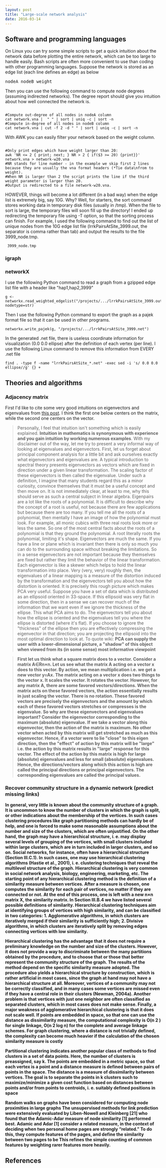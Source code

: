 ```yaml
---
layout: post
title: "Large-scale network analysis"
date: 2016-03-14
---
```

<h2>Software and programming languages</h2>
On Linux you can try some simple scripts to get a quick intuition about the network data before plotting the entire network, which can be too large to handle easily. Bash scripts are often more convenient to use than coding with other programming languages.
Suppose the network is stored as an edge list (each line defines an edge) as below
<pre>nodeA nodeB weight</pre>
Then you can use the following command to compute node degrees (assuming indirected networks). The degree report should give you intuition about how well connected the network is.
<pre><code>
#Compute out-degree of all nodes in nodeA column
cat network.vna |  " " | sort | uniq -c | sort -n
#Compute in-degree of all nodes in nodeB column
cat network.vna | cut -f 2 -d " " | sort | uniq -c | sort -n
</code></pre>
With AWK you can easily filter your network based on the weight column.
<pre><code>
#Only print edges which have weight larger than 20:
awk 'NR <= 2 { print; next; } NR > 2 { if($3 >= 20) {print}}' network.vna > network-w20.vna
#NR stands for line number - in the example we skip first 2 lines because they are usually the vna format headers (*Tie data\nfrom to weight).
#When NR is larger than 2 the script prints the line if the third weight parameter is larger than 20.
#Output is redirected to a file network-w20.vna.
</code></pre>
HOWEVER, things will become a lot different (in a bad way) when the edge list is extremely big, say 10G. Why? Well, for starters, the sort command stores working data in temporary disk files (usually in /tmp). When the file to sort is large, the temporary files will soon fill up the directory! I ended up redirecting the temporary file using -T option, so that the sorting process can finish. For example, I used the following command to find out the list of unique nodes from the 10G edge list file (lrrkPairsAtSite_3999.out, the separator is comma rather than tab) and output the results to the file 3999_node.tmp.
<pre><code><lrrkPairsAtSite_3999.out <lrrkPairsAtSite_3999.out awk -F',' '{ print $1; print $2; }' | sort -n -T /scratch/linly --buffer-size=500M | uniq > 3999_node.tmp</code></pre>
<h3>igraph</h3>

<h3>networkX</h3>
I use the following Python command to read a graph from a gzipped edge list file with a header like "hap1,hap2,3999"
<pre><code>g <- networkx.read_weighted_edgelist("/projects/.../lrrkPairsAtSite_3999.out.gz",comments='h',delimiter=",", nodetype=str)</code></pre>
Then I use the following Python command to export the graph as a pajek format file so that it can be used in other programs.
<pre><code>networkx.write_pajek(g, "/projects/.../lrrkPairsAtSite_3999.net")</code></pre>
In the generated .net file, there is useless coordinate information for visualization (0.0 0.0 ellipse) after the definition of each vertex (per line). I use the following Linux command to remove this information from EVERY .net file
<pre><code>find . -type f -name "lrrkPairsAtSite_*.net" -exec sed -i 's/ 0.0 0.0 ellipse//g' {} +</code></pre>

<h2>Theories and algorithms</h2>
<h3>Adjacency matrix</h3>
First I'd like to cite some very good intuitions on eigenvectors and eigenvalues from <a href="http://math.stackexchange.com/questions/243533/how-to-intuitively-understand-eigenvalue-and-eigenvector">this post</a>. I think the first one below centers on the matrix, while the second one centers on the vector.
<blockquote>Personally, I feel that intuition isn't something which is easily explained. <b>Intuition in mathematics is synonymous with experience and you gain intuition by working numerous examples</b>. With my disclaimer out of the way, let me try to present a very informal way of looking at eigenvalues and eigenvectors.
First, let us forget about principal component analysis for a little bit and ask ourselves exactly what eigenvectors and eigenvalues are. A typical introduction to spectral theory presents eigenvectors as vectors which are fixed in direction under a given linear transformation. The scaling factor of these eigenvectors is then called the eigenvalue. Under such a definition, I imagine that many students regard this as a minor curiosity, convince themselves that it must be a useful concept and then move on. It is not immediately clear, at least to me, why this should serve as such a central subject in linear algebra.
Eigenpairs are a lot like the roots of a polynomial. It is difficult to describe why the concept of a root is useful, not because there are few applications but because there are too many. If you tell me all the roots of a polynomial, then mentally I have an image of how the polynomial must look. For example, all monic cubics with three real roots look more or less the same. So one of the most central facts about the roots of a polynomial is that they ground the polynomial. A root literally roots the polynomial, limiting it's shape.
Eigenvectors are much the same. If you have a line or plane which is invariant then there is only so much you can do to the surrounding space without breaking the limitations. So in a sense eigenvectors are not important because they themselves are fixed but rather they limit the behavior of the linear transformation. Each eigenvector is like a skewer which helps to hold the linear transformation into place.
Very (very, very) roughly then, the eigenvalues of a linear mapping is a measure of the distortion induced by the transformation and the eigenvectors tell you about how the distortion is oriented. It is precisely this rough picture which makes PCA very useful.
Suppose you have a set of data which is distributed as an ellipsoid oriented in 33-space. If this ellipsoid was very flat in some direction, then in a sense we can recover much of the information that we want even if we ignore the thickness of the ellipse. This what PCA aims to do. The eigenvectors tell you about how the ellipse is oriented and the eigenvalues tell you where the ellipse is distorted (where it's flat). If you choose to ignore the "thickness" of the ellipse then you are effectively compressing the eigenvector in that direction; you are projecting the ellipsoid into the most optimal direction to look at. To quote wiki:
<b>PCA can supply the user with a lower-dimensional picture, a "shadow" of this object when viewed from its (in some sense) most informative viewpoint<b></blockquote>
<blockquote>First let us think what a square matrix does to a vector. Consider a matrix A∈Rn×n. Let us see what the matrix A acting on a vector x does to this vector. By action, we mean multiplication i.e. we get a new vector y=Ax.
The matrix acting on a vector x does two things to the vector x.
It scales the vector.
It rotates the vector.
However, for any matrix A, there are some favored vectors/directions. When the matrix acts on these favored vectors, the action essentially results in just scaling the vector. There is no rotation. These favored vectors are precisely the eigenvectors and the amount by which each of these favored vectors stretches or compresses is the eigenvalue.
So why are these eigenvectors and eigenvalues important? Consider the eigenvector corresponding to the maximum (absolute) eigenvalue. If we take a vector along this eigenvector, then the action of the matrix is maximum. <b>No other vector when acted by this matrix will get stretched as much as this eigenvector</b>.
Hence, if a vector were to lie "close" to this eigen direction, then the "effect" of action by this matrix will be "large" i.e. the action by this matrix results in "large" response for this vector. The effect of the action by this matrix is high for large (absolute) eigenvalues and less for small (absolute) eigenvalues. Hence, the directions/vectors along which this action is high are called the principal directions or principal eigenvectors. The corresponding eigenvalues are called the principal values.</blockquote>
<h3>Recover community structure in a dynamic network (predict missing links)</h3>
In general, very little is known about the community
structure of a graph. It is uncommon to know the number
of clusters in which the graph is split, or other indications
about the membership of the vertices. In such
cases clustering procedures like graph partitioning methods
can hardly be of help, and one is forced to make some
reasonable assumptions about the number and size of the
clusters, which are often unjustified. On the other hand,
the graph may have a hierarchical structure, i. e. may
display several levels of grouping of the vertices, with
small clusters included within large clusters, which are
in turn included in larger clusters, and so on. Social networks,
for instance, often have a hierarchical structure
(Section III.C.1). In such cases, one may use hierarchical
clustering algorithms (Hastie et al., 2001), i. e. clustering
techniques that reveal the multilevel structure of the
graph. Hierarchical clustering is very common in social
network analysis, biology, engineering, marketing, etc.
The starting point of any hierarchical clustering
method is the definition of a similarity measure between
vertices. After a measure is chosen, one computes the
similarity for each pair of vertices, no matter if they are
connected or not. At the end of this process, one is left
with a new n×n matrix X, the similarity matrix. In Section
III.B.4 we have listed several possible definitions of
similarity. Hierarchical clustering techniques aim at identifying
groups of vertices with high similarity, and can be
classified in two categories:
1. Agglomerative algorithms, in which clusters are iteratively
merged if their similarity is sufficiently
high;
2. Divisive algorithms, in which clusters are iteratively
split by removing edges connecting vertices with
low similarity.

Hierarchical clustering has the advantage that it does
not require a preliminary knowledge on the number and
size of the clusters. However, it does not provide a way
to discriminate between the many partitions obtained by
the procedure, and to choose that or those that better
represent the community structure of the graph. The
results of the method depend on the specific similarity
measure adopted. The procedure also yields a hierarchical
structure by construction, which is rather artificial
in most cases, since the graph at hand may not have a
hierarchical structure at all. Moreover, vertices of a community
may not be correctly classified, and in many cases
some vertices are missed even if they have a central role
in their clusters (Newman, 2004a). Another problem is
that vertices with just one neighbor are often classified
as separated clusters, which in most cases does not make
sense. Finally, a major weakness of agglomerative hierarchical
clustering is that it does not scale well. If points
are embedded in space, so that one can use the distance
as dissimilarity measure, the computational complexity
is O(n
2
) for single linkage, O(n
2
log n) for the complete
and average linkage schemes. For graph clustering, where
a distance is not trivially defined, the complexity can become
much heavier if the calculation of the chosen similarity
measure is costly

Partitional clustering indicates another popular class
of methods to find clusters in a set of data points. Here,
the number of clusters is preassigned, say k. The points
are embedded in a metric space, so that each vertex is
a point and a distance measure is defined between pairs
of points in the space. The distance is a measure of dissimilarity
between vertices. The goal is to separate the
points in k clusters such to maximize/minimize a given cost function based on distances between points and/or
from points to centroids, i. e. suitably defined positions in
space

Random walks on graphs have been considered for computing
node proximities in large graphs
The unsupervised methods for link prediction were extensively
evaluated by Liben-Nowell and Kleinberg [21] who found that the
Adamic-Adar measure of node similarity [1] performed best. Adamic and Adar [1]
consider a related measure, in the context of deciding when two personal home pages are strongly
“related.” To do this, they compute features of the pages, and define the similarity between two
pages to be This refines the simple counting of common features by weighting rarer features more heavily.

<h2>References</h2>

